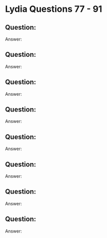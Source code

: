 # Lydia Questions 77 - 91

## Question:
Answer:   


## Question:
Answer:   


## Question:
Answer:   


## Question:
Answer:   


## Question:
Answer:   


## Question:
Answer:   


## Question:
Answer:   


## Question:
Answer:   
